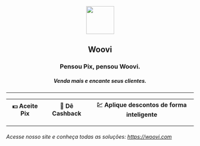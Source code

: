 
<div align="center">
  <img width="75" src="https://github.com/woovibr/.github/assets/70824102/6c9dda94-84cd-4fba-bdfa-fa135b9454d9">
  
  ## Woovi
  ### Pensou Pix, pensou Woovi.
  ##### Venda mais e encante seus clientes.

  <hr>
  
  | 💵 Aceite Pix | 💚 Dê Cashback | 💹 Aplique descontos de forma inteligente |
  | - | - | - |

  <hr>

</div>

###### Acesse nosso site e conheça todas as soluções: https://woovi.com
